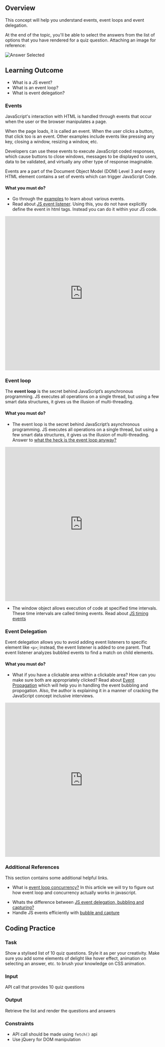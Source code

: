 ## Overview

This concept will help you understand events, event loops and event delegation.

At the end of the topic, you'll be able to select the answers from the list of options that you have rendered for a quiz question. Attaching an image for reference:

![Answer Selected](https://raw.githubusercontent.com/greyatom-school/the-minerva-project/master/FEWD/sprint_3/2.%20Ajax%20and%20DOM%20Events/events/answer_selected.png)

## Learning Outcome

- What is a JS event?
- What is an event loop?
- What is event delegation?

### Events

JavaScript's interaction with HTML is handled through events that occur when the user or the browser manipulates a page.

When the page loads, it is called an event. When the user clicks a button, that click too is an event. Other examples include events like pressing any key, closing a window, resizing a window, etc.

Developers can use these events to execute JavaScript coded responses, which cause buttons to close windows, messages to be displayed to users, data to be validated, and virtually any other type of response imaginable.

Events are a part of the Document Object Model (DOM) Level 3 and every HTML element contains a set of events which can trigger JavaScript Code.

#### What you must do?

- Go through the [examples](https://www.w3schools.com/js/js_events_examples.asp) to learn about various events.
- Read about [JS event listener](https://www.youtube.com/watch?v=QedZL8kXX6Y). Using this, you do not have explicitly define the event in html tags. Instead you can do it within your JS code.


<iframe style='width:100%;height:500px'src="https://www.youtube.com/embed/QedZL8kXX6Y" width="640" height="360" frameborder="0" allow="autoplay; fullscreen" allowfullscreen></iframe>

### Event loop

The **event loop** is the secret behind JavaScript’s asynchronous programming. JS executes all operations on a single thread, but using a few smart data structures, it gives us the illusion of multi-threading.

#### What you must do?

- The event loop is the secret behind JavaScript’s asynchronous programming. JS executes all operations on a single thread, but using a few smart data structures, it gives us the illusion of multi-threading. Answer to [what the heck is the event loop anyway?](https://www.youtube.com/watch?v=8aGhZQkoFbQ)


<iframe style='width:100%;height:500px'src="https://www.youtube.com/embed/8aGhZQkoFbQ" width="640" height="360" frameborder="0" allow="autoplay; fullscreen" allowfullscreen></iframe>


- The window object allows execution of code at specified time intervals. These time intervals are called timing events. Read about [JS timing events](https://www.w3schools.com/js/js_timing.asp)

### Event Delegation

Event delegation allows you to avoid adding event listeners to specific element like `<p>`; instead, the event listener is added to one parent. That event listener analyzes bubbled events to find a match on child elements.

#### What you must do?

- What if you have a clickable area within a clickable area? How can you make sure both are appropriately clicked? Read about [Event Propagation](https://www.youtube.com/watch?v=aVSf0b1jVKk) which will help you in handling the event bubbling and propogation. Also, the author is explaining it in a manner of cracking the JavaScript concept inclusive interviews.

<iframe style='width:100%;height:500px'src="https://www.youtube.com/embed/aVSf0b1jVKk" width="640" height="360" frameborder="0" allow="autoplay; fullscreen" allowfullscreen></iframe>

### Additional References

This section contains some additional helpful links.

- What is [event loop concurrency?](https://www.applozic.com/blog/javascript%E2%80%8A-%E2%80%8Aevent-loop-concurrency/) In this article we will try to figure out how event loop and concurrency actually works in javascript.

* Whats the difference between [JS event delegation, bubbling and capturing?](https://gomakethings.com/whats-the-difference-between-javascript-event-delegation-bubbling-and-capturing/)
* Handle JS events efficiently with [bubble and capture](https://dev.to/shimphillip/handing-javascript-events-efficiently-with-bubble-and-capture-4ha5)

## Coding Practice

### Task

Show a stylised list of 10 quiz questions. Style it as per your creativity. Make sure you add some elements of delight like hover effect, animation on selecting an answer, etc. to brush your knowledge on CSS animation.

### Input

API call that provides 10 quiz questions

### Output

Retrieve the list and render the questions and answers

### Constraints

- API call should be made using `fetch()` api
- Use jQuery for DOM manipulation
